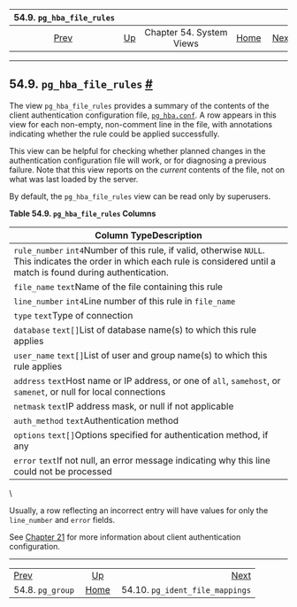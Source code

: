 <!--?xml version="1.0" encoding="UTF-8" standalone="no"?-->

|           54.9. `pg_hba_file_rules`          |                                             |                          |                                                       |                                                                           |
| :------------------------------------------: | :------------------------------------------ | :----------------------: | ----------------------------------------------------: | ------------------------------------------------------------------------: |
| [Prev](view-pg-group.html "54.8. pg_group")  | [Up](views.html "Chapter 54. System Views") | Chapter 54. System Views | [Home](index.html "PostgreSQL 17devel Documentation") |  [Next](view-pg-ident-file-mappings.html "54.10. pg_ident_file_mappings") |

***

## 54.9. `pg_hba_file_rules` [#](#VIEW-PG-HBA-FILE-RULES)

[]()

The view `pg_hba_file_rules` provides a summary of the contents of the client authentication configuration file, [`pg_hba.conf`](auth-pg-hba-conf.html "21.1. The pg_hba.conf File"). A row appears in this view for each non-empty, non-comment line in the file, with annotations indicating whether the rule could be applied successfully.

This view can be helpful for checking whether planned changes in the authentication configuration file will work, or for diagnosing a previous failure. Note that this view reports on the *current* contents of the file, not on what was last loaded by the server.

By default, the `pg_hba_file_rules` view can be read only by superusers.

**Table 54.9. `pg_hba_file_rules` Columns**

| Column TypeDescription                                                                                                                                                       |
| ---------------------------------------------------------------------------------------------------------------------------------------------------------------------------- |
| `rule_number` `int4`Number of this rule, if valid, otherwise `NULL`. This indicates the order in which each rule is considered until a match is found during authentication. |
| `file_name` `text`Name of the file containing this rule                                                                                                                      |
| `line_number` `int4`Line number of this rule in `file_name`                                                                                                                  |
| `type` `text`Type of connection                                                                                                                                              |
| `database` `text[]`List of database name(s) to which this rule applies                                                                                                       |
| `user_name` `text[]`List of user and group name(s) to which this rule applies                                                                                                |
| `address` `text`Host name or IP address, or one of `all`, `samehost`, or `samenet`, or null for local connections                                                            |
| `netmask` `text`IP address mask, or null if not applicable                                                                                                                   |
| `auth_method` `text`Authentication method                                                                                                                                    |
| `options` `text[]`Options specified for authentication method, if any                                                                                                        |
| `error` `text`If not null, an error message indicating why this line could not be processed                                                                                  |

\


Usually, a row reflecting an incorrect entry will have values for only the `line_number` and `error` fields.

See [Chapter 21](client-authentication.html "Chapter 21. Client Authentication") for more information about client authentication configuration.

***

|                                              |                                                       |                                                                           |
| :------------------------------------------- | :---------------------------------------------------: | ------------------------------------------------------------------------: |
| [Prev](view-pg-group.html "54.8. pg_group")  |      [Up](views.html "Chapter 54. System Views")      |  [Next](view-pg-ident-file-mappings.html "54.10. pg_ident_file_mappings") |
| 54.8. `pg_group`                             | [Home](index.html "PostgreSQL 17devel Documentation") |                                           54.10. `pg_ident_file_mappings` |
